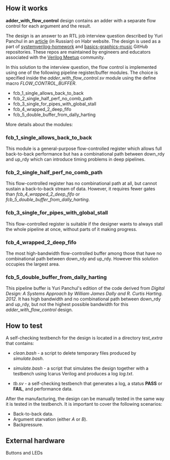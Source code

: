 <!---

This file is used to generate your project datasheet. Please fill in the information below and delete any unused
sections.

You can also include images in this folder and reference them in the markdown. Each image must be less than
512 kb in size, and the combined size of all images must be less than 1 MB.
-->

## How it works

**adder_with_flow_control** design contains an adder with a separate flow
control for each argument and the result.

The design is an answer to an RTL job interview question described by Yuri
Panchul in an [article](https://habr.com/en/articles/706484/) (in Russian)
on Habr website. The design is used as a part of
[systemverilog-homework](https://github.com/yuri-panchul/systemverilog-homework)
and
[basics-graphics-music](https://github.com/yuri-panchul/basics-graphics-music)
GitHub repositories. These repos are maintained by engineers and educators
associated with the [Verilog Meetup](https://verilog-meetup.com/) community.

In this solution to the interview question, the flow control is implemented
using one of the following pipeline register/buffer modules. The choice is
specified inside the *adder_with_flow_control.sv* module using the define
macro *FLOW_CONTROL_BUFFER*.

* fcb_1_single_allows_back_to_back
* fcb_2_single_half_perf_no_comb_path
* fcb_3_single_for_pipes_with_global_stall
* fcb_4_wrapped_2_deep_fifo
* fcb_5_double_buffer_from_dally_harting

More details about the modules:

### fcb_1_single_allows_back_to_back

This module is a general-purpose flow-controlled register
which allows full back-to-back performance
but has a combinational path between down_rdy and up_rdy
which can introduce timing problems in deep pipelines.

### fcb_2_single_half_perf_no_comb_path

This flow-controlled register has no combinational path at all,
but cannot sustain a back-to-back stream of data.
However, it requires fewer gates than *fcb_4_wrapped_2_deep_fifo*
or *fcb_5_double_buffer_from_dally_harting*.

### fcb_3_single_for_pipes_with_global_stall

This flow-controlled register is suitable
if the designer wants to always
stall the whole pipeline at once,
without parts of it making progress.

### fcb_4_wrapped_2_deep_fifo

The most high-bandwidth flow-controlled buffer
among those that have no combinational path
between down_rdy and up_rdy.
However this solution occupies the largest area.

### fcb_5_double_buffer_from_dally_harting

This pipeline buffer is Yuri Panchul's edition of the code derived from 
*Digital Design: A Systems Approach by William James Dally and R. Curtis Harting. 2012*.
It has high bandwidth and no combinational path between down_rdy and up_rdy,
but not the highest possible bandwidth for this *adder_with_flow_control*
design.

## How to test

A self-checking testbench for the design is located in a directory
*test_extra* that contains:

* *clean.bash* - a script to delete temporary files produced by
  *simulate.bash*.

* *simulate.bash* - a script that simulates the design together with a testbench using
  Icarus Verilog and produces a log *log.txt*.

* *tb.sv* - a self-checking testbench that generates a log, a status
  **PASS** or **FAIL**, and performance data.

After the manufacturing, the design can be manually tested in the same way it
is tested in the testbench. It is important to cover the following
scenarios:

* Back-to-back data.
* Argument starvation (either *A* or *B*).
* Backpressure.

## External hardware

Buttons and LEDs
